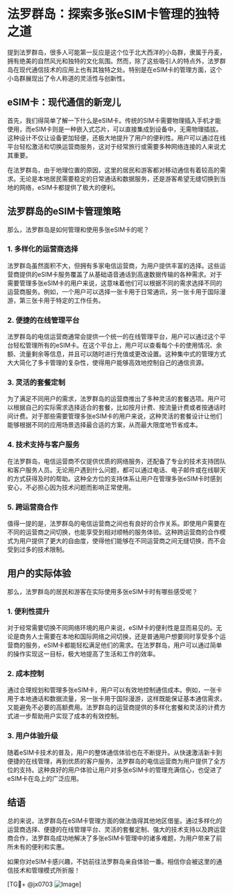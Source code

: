 # 法罗群岛：探索多张eSIM卡管理的独特之道

提到法罗群岛，很多人可能第一反应是这个位于北大西洋的小岛群，隶属于丹麦，拥有绝美的自然风光和独特的文化氛围。然而，除了这些吸引人的特点外，法罗群岛在现代通信技术的应用上也有其独特之处。特别是在eSIM卡的管理方面，这个小岛群展现出了令人称道的灵活性与创新性。

## eSIM卡：现代通信的新宠儿

首先，我们得简单了解一下什么是eSIM卡。传统的SIM卡需要物理插入手机才能使用，而eSIM卡则是一种嵌入式芯片，可以直接集成到设备中，无需物理插拔。这种设计不仅让设备更加轻便，还极大地提升了用户的便利性。用户可以通过在线平台轻松激活和切换运营商服务，这对于经常旅行或需要多种网络连接的人来说尤其重要。

在法罗群岛，由于地理位置的原因，这里的居民和游客都对移动通信有着较高的需求。无论是本地居民需要稳定的日常通话和数据服务，还是游客希望无缝切换到当地的网络，eSIM卡都提供了极大的便利。

## 法罗群岛的eSIM卡管理策略

那么，法罗群岛是如何管理和使用多张eSIM卡的呢？

### 1. **多样化的运营商选择**
法罗群岛虽然面积不大，但拥有多家电信运营商，为用户提供丰富的选择。这些运营商提供的eSIM卡服务覆盖了从基础语音通话到高速数据传输的各种需求。对于需要管理多张eSIM卡的用户来说，这意味着他们可以根据不同的需求选择不同的运营商服务。例如，一个用户可以选择一张卡用于日常通讯，另一张卡用于国际漫游，第三张卡用于特定的工作任务。

### 2. **便捷的在线管理平台**
法罗群岛的电信运营商通常会提供一个统一的在线管理平台，用户可以通过这个平台轻松管理所有的eSIM卡。在这个平台上，用户可以查看每个卡的使用情况、余额、流量剩余等信息，并且可以随时进行充值或更改设置。这种集中式的管理方式大大简化了多卡管理的复杂性，使得用户能够高效地控制自己的通信资源。

### 3. **灵活的套餐定制**
为了满足不同用户的需求，法罗群岛的运营商推出了多种灵活的套餐选项。用户可以根据自己的实际需求选择适合的套餐，比如按月计费、按流量计费或者按通话时间计费。对于那些需要管理多张eSIM卡的用户来说，这种灵活的套餐设计让他们能够根据不同的应用场景选择最合适的方案，从而最大限度地节省成本。

### 4. **技术支持与客户服务**
在法罗群岛，电信运营商不仅提供优质的网络服务，还配备了专业的技术支持团队和客户服务人员。无论用户遇到什么问题，都可以通过电话、电子邮件或在线聊天的方式获得及时的帮助。这种全方位的支持体系让用户在管理多张eSIM卡时感到安心，不必担心因为技术问题而影响正常使用。

### 5. **跨运营商合作**
值得一提的是，法罗群岛的电信运营商之间也有良好的合作关系。即使用户需要在不同的运营商之间切换，也能享受到相对顺畅的服务体验。这种跨运营商的合作模式为用户提供了更大的自由度，使得他们能够在不同运营商之间无缝切换，而不会受到过多的技术限制。

## 用户的实际体验

那么，法罗群岛的居民和游客在实际使用多张eSIM卡时有哪些感受呢？

### 1. **便利性提升**
对于经常需要切换不同网络环境的用户来说，eSIM卡的便利性是显而易见的。无论是商务人士需要在本地和国际网络之间切换，还是普通用户想要同时享受多个运营商的服务，eSIM卡都能轻松满足他们的需求。在法罗群岛，用户可以通过简单的操作实现这一目标，极大地提高了生活和工作的效率。

### 2. **成本控制**
通过合理规划和管理多张eSIM卡，用户可以有效地控制通信成本。例如，一张卡用于本地通话和数据流量，另一张卡用于国际漫游，这样既能保证基本通信需求，又能避免不必要的高额费用。法罗群岛的运营商提供的多样化套餐和灵活的计费方式进一步帮助用户实现了成本的有效控制。

### 3. **用户体验升级**
随着eSIM卡技术的普及，用户的整体通信体验也在不断提升。从快速激活新卡到便捷的在线管理，再到优质的客户服务，法罗群岛的电信运营商为用户提供了全方位的支持。这种良好的用户体验让用户对多张eSIM卡的管理充满信心，也促进了eSIM卡在岛上的广泛应用。

## 结语

总的来说，法罗群岛在eSIM卡管理方面的做法值得其他地区借鉴。通过多样化的运营商选择、便捷的在线管理平台、灵活的套餐定制、强大的技术支持以及跨运营商合作，法罗群岛成功地解决了多张eSIM卡管理中的诸多难题，为用户带来了前所未有的便利和实惠。

如果你对eSIM卡感兴趣，不妨前往法罗群岛亲自体验一番。相信你会被这里的通信技术和管理模式所折服！

[TG💪+ @jx0703 ![Image](https://github.com/user-attachments/assets/dbca1d08-cadb-493c-b0ec-ad6f7a83f270)]